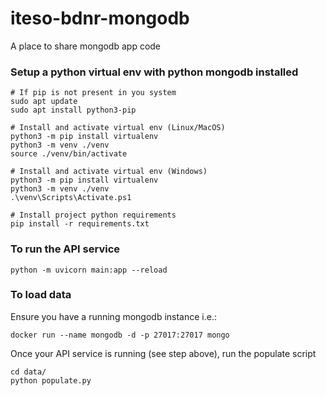 # iteso-bdnr-mongodb

A place to share mongodb app code

### Setup a python virtual env with python mongodb installed
```
# If pip is not present in you system
sudo apt update
sudo apt install python3-pip

# Install and activate virtual env (Linux/MacOS)
python3 -m pip install virtualenv
python3 -m venv ./venv
source ./venv/bin/activate

# Install and activate virtual env (Windows)
python3 -m pip install virtualenv
python3 -m venv ./venv
.\venv\Scripts\Activate.ps1

# Install project python requirements
pip install -r requirements.txt
```

### To run the API service
```
python -m uvicorn main:app --reload
```

### To load data
Ensure you have a running mongodb instance
i.e.:
```
docker run --name mongodb -d -p 27017:27017 mongo
```
Once your API service is running (see step above), run the populate script
```
cd data/
python populate.py
```
